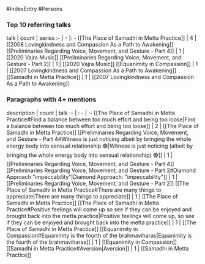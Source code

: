 #IndexEntry #Persons

### Top 10 referring talks
talk | count | series
:- | - |: -
[[The Place of Samadhi in Metta Practice]] | 4 | [[2008 Lovingkindness and Compassion As a Path to Awakening]]
[[Preliminaries Regarding Voice, Movement, and Gesture - Part 4]] | 1 | [[2020 Vajra Music]]
[[Preliminaries Regarding Voice, Movement, and Gesture - Part 2]] | 1 | [[2020 Vajra Music]]
[[Equanimity in Compassion]] | 1 | [[2007 Lovingkindness and Compassion As a Path to Awakening]]
[[Samadhi in Metta Practice]] | 1 | [[2007 Lovingkindness and Compassion As a Path to Awakening]]

### Paragraphs with 4+ mentions
description | count | talk
:- | : - | :-
[[The Place of Samadhi in Metta Practice#Find a balance between too much effort and being too loose\|Find a balance between too much effort and being too loose]] | 2 | [[The Place of Samadhi in Metta Practice]]
[[Preliminaries Regarding Voice, Movement, and Gesture - Part 4#Witness is just noticing albeit by bringing the whole energy body into sensual relationship 🟢\|Witness is just noticing (albeit by bringing the whole energy body into sensual relationship) 🟢]] | 1 | [[Preliminaries Regarding Voice, Movement, and Gesture - Part 4]]
[[Preliminaries Regarding Voice, Movement, and Gesture - Part 2#Diamond Approach "impeccability"\|Diamond Approach: "impeccability"]] | 1 | [[Preliminaries Regarding Voice, Movement, and Gesture - Part 2]]
[[The Place of Samadhi in Metta Practice#There are many things to appreciate\|There are many things to appreciate]] | 1 | [[The Place of Samadhi in Metta Practice]]
[[The Place of Samadhi in Metta Practice#Positive feelings will come up so see if they can be enjoyed and brought back into the metta practice\|Positive feelings will come up, so see if they can be enjoyed and brought back into the metta practice]] | 1 | [[The Place of Samadhi in Metta Practice]]
[[Equanimity in Compassion#Equanimity is the fourth of the brahmaviharas\|Equanimity is the fourth of the brahmaviharas]] | 1 | [[Equanimity in Compassion]]
[[Samadhi in Metta Practice#Aversion\|Aversion]] | 1 | [[Samadhi in Metta Practice]]

